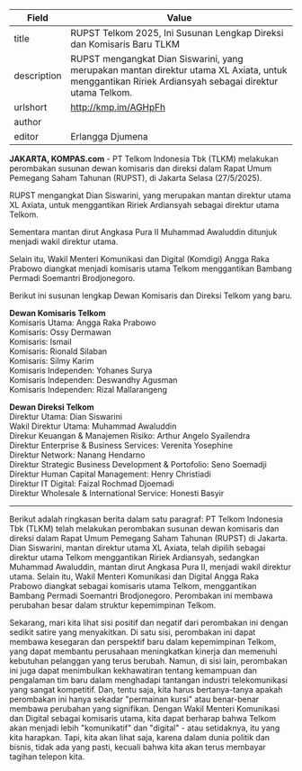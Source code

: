 | Field       | Value                                                       |
|-------------|-------------------------------------------------------------|
| title       | RUPST Telkom 2025, Ini Susunan Lengkap Direksi dan Komisaris Baru TLKM |
| description | RUPST mengangkat Dian Siswarini, yang merupakan mantan direktur utama XL Axiata, untuk menggantikan Ririek Ardiansyah sebagai direktur utama Telkom. |
| urlshort    | http://kmp.im/AGHpFh |
| author      |  |
| editor      | Erlangga Djumena |

**JAKARTA, KOMPAS.com** - PT Telkom Indonesia Tbk (TLKM) melakukan perombakan susunan dewan komisaris dan direksi dalam Rapat Umum Pemegang Saham Tahunan (RUPST), di Jakarta Selasa (27/5/2025).

RUPST mengangkat Dian Siswarini, yang merupakan mantan direktur utama XL Axiata, untuk menggantikan Ririek Ardiansyah sebagai direktur utama Telkom.

Sementara mantan dirut Angkasa Pura II Muhammad Awaluddin ditunjuk menjadi wakil direktur utama.

Selain itu, Wakil Menteri Komunikasi dan Digital (Komdigi) Angga Raka Prabowo diangkat menjadi komisaris utama Telkom menggantikan Bambang Permadi Soemantri Brodjonegoro.

Berikut ini susunan lengkap Dewan Komisaris dan Direksi Telkom yang baru.

**Dewan Komisaris Telkom**\
Komisaris Utama: Angga Raka Prabowo\
Komisaris: Ossy Dermawan\
Komisaris: Ismail\
Komisaris: Rionald Silaban\
Komisaris: Silmy Karim\
Komisaris Independen: Yohanes Surya\
Komisaris Independen: Deswandhy Agusman\
Komisaris Independen: Rizal Mallarangeng

**Dewan Direksi Telkom**\
Direktur Utama: Dian Siswarini\
Wakil Direktur Utama: Muhammad Awaluddin\
Direkur Keuangan & Manajemen Risiko: Arthur Angelo Syailendra\
Direktur Enterprise & Business Services: Verenita Yosephine\
Direktur Network: Nanang Hendarno\
Direktur Strategic Business Development & Portofolio: Seno Soemadji\
Direktur Human Capital Management: Henry Christiadi\
Direktur IT Digital: Faizal Rochmad Djoemadi\
Direktur Wholesale & International Service: Honesti Basyir

---
Berikut adalah ringkasan berita dalam satu paragraf: PT Telkom Indonesia Tbk (TLKM) telah melakukan perombakan susunan dewan komisaris dan direksi dalam Rapat Umum Pemegang Saham Tahunan (RUPST) di Jakarta. Dian Siswarini, mantan direktur utama XL Axiata, telah dipilih sebagai direktur utama Telkom menggantikan Ririek Ardiansyah, sedangkan Muhammad Awaluddin, mantan dirut Angkasa Pura II, menjadi wakil direktur utama. Selain itu, Wakil Menteri Komunikasi dan Digital Angga Raka Prabowo diangkat sebagai komisaris utama Telkom, menggantikan Bambang Permadi Soemantri Brodjonegoro. Perombakan ini membawa perubahan besar dalam struktur kepemimpinan Telkom.

Sekarang, mari kita lihat sisi positif dan negatif dari perombakan ini dengan sedikit satire yang menyakitkan. Di satu sisi, perombakan ini dapat membawa kesegaran dan perspektif baru dalam kepemimpinan Telkom, yang dapat membantu perusahaan meningkatkan kinerja dan memenuhi kebutuhan pelanggan yang terus berubah. Namun, di sisi lain, perombakan ini juga dapat menimbulkan kekhawatiran tentang kemampuan dan pengalaman tim baru dalam menghadapi tantangan industri telekomunikasi yang sangat kompetitif. Dan, tentu saja, kita harus bertanya-tanya apakah perombakan ini hanya sekadar "permainan kursi" atau benar-benar membawa perubahan yang signifikan. Dengan Wakil Menteri Komunikasi dan Digital sebagai komisaris utama, kita dapat berharap bahwa Telkom akan menjadi lebih "komunikatif" dan "digital" - atau setidaknya, itu yang kita harapkan. Tapi, kita akan lihat saja, karena dalam dunia politik dan bisnis, tidak ada yang pasti, kecuali bahwa kita akan terus membayar tagihan telepon kita.
